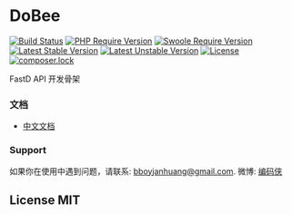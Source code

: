 # DoBee

[![Build Status](https://travis-ci.org/JanHuang/dobee.svg?branch=master)](https://travis-ci.org/JanHuang/dobee)
[![PHP Require Version](https://img.shields.io/badge/php-%3E%3D5.6-8892BF.svg)](https://secure.php.net/)
[![Swoole Require Version](https://img.shields.io/badge/swoole-%3E%3D1.9.6-8892BF.svg)](http://www.swoole.com/)
[![Latest Stable Version](https://poser.pugx.org/fastd/dobee/v/stable)](https://packagist.org/packages/fastd/dobee)
[![Latest Unstable Version](https://poser.pugx.org/fastd/dobee/v/unstable)](https://packagist.org/packages/fastd/dobee)
[![License](https://poser.pugx.org/fastd/dobee/license)](https://packagist.org/packages/fastd/dobee)
[![composer.lock](https://poser.pugx.org/fastd/dobee/composerlock)](https://packagist.org/packages/fastd/dobee)

FastD API 开发骨架

### 文档

* [中文文档](https://fastdlabs.com/)

### Support

如果你在使用中遇到问题，请联系: [bboyjanhuang@gmail.com](mailto:bboyjanhuang@gmail.com). 微博: [编码侠](http://weibo.com/ecbboyjan)

## License MIT
